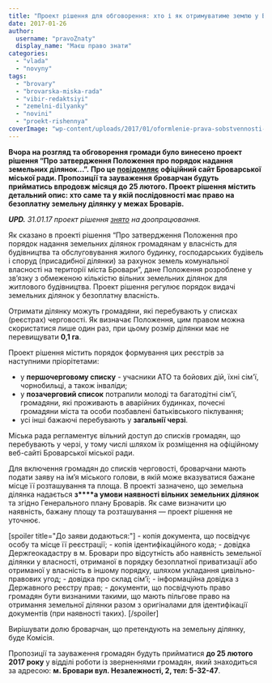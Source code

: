```yaml
---
title: "Проект рішення для обговорення: хто і як отримуватиме землю у Броварах. ЗНЯТО"
date: 2017-01-26
author: 
  username: "pravoZnaty"
  display_name: "Маєш право знати"
categories: 
  - "vlada"
  - "novyny"
tags: 
  - "brovary"
  - "brovarska-miska-rada"
  - "vibir-redaktsiyi"
  - "zemelni-dilyanky"
  - "novini"
  - "proekt-rishennya"
coverImage: "wp-content/uploads/2017/01/oformlenie-prava-sobstvennosti-na-zemlu.png"
---
```


**Вчора на розгляд та обговорення громади було винесено проект рішення “Про затвердження Положення про порядок надання земельних ділянок...”.** **Про це [повідомляє](https://brovary-rada.gov.ua/news/14723.html) офіційний сайт Броварської міської ради. Пропозиції та зауваження броварчан будуть прийматись впродовж місяця до 25 лютого. Проект рішення містить детальний опис: хто саме та у якій послідовності має право на безоплатну земельну ділянку у межах Броварів.**

_**UPD.** 31.01.17 проект рішення [знято](https://brovary-rada.gov.ua/news/14739.html) на доопрацювання._

Як сказано в проекті рішення “Про затвердження Положення про порядок надання земельних ділянок громадянам у власність для будівництва та обслуговування жилого будинку, господарських будівель і споруд (присадибної ділянки) за рахунок земель комунальної власності на території міста Бровари”, дане Положення розроблене у зв’язку з обмеженою кількістю вільних земельних ділянок для житлового будівництва. Проект рішення регулює порядок видачі земельних ділянок у безоплатну власність.

Отримати ділянку можуть громадяни, які перебувають у списках (реєстрах) черговості. Як визначає Положення, цим правом можна скористатися лише один раз, при цьому розмір ділянки має не перевищувати **0,1 га**.

Проект рішення містить порядок формування цих реєстрів за наступними пріорітетами:

- у **першочерговому списку** - учасники АТО та бойових дій, їхні сім'ї, чорнобильці, а також інваліди;
- у **позачерговий список** потрапили молоді та багатодітні сім'ї, громадяни, які проживають в аварійних будинках, почесні громадяни міста та особи позбавлені батьківського піклування;
- усі інші бажаючі перебувають у **загальнії черзі**.

Міська рада регламентує вільний доступ до списків громадян, що перебувають у черзі, у тому числі шляхом їх розміщення на офіційному веб-сайті Броварської міської ради.

Для включення громадян до списків черговості, броварчани мають подати заяву на ім’я міського голови, в якій може вказуватися бажане місце її розташування та площа. В проекті зазначено, що земельна ділянка надається **з****а умови наявності вільних земельних ділянок** та згідно Генерального плану Броварів. Як саме визначити цю наявність, бажану площу та розташування — проект рішення не уточнює.

\[spoiler title="До заяви додаються:"\] - копія документа, що посвідчує особу та місце її реєстрації; - копія ідентифікаційного кода; - довідка Держгеокадастру в м. Бровари про відсутність або наявність земельної ділянки у власності, отриманої в порядку безоплатної приватизації або отриманої у власність в іншому порядку, шляхом укладання цивільно-правових угод; - довідка про склад сім’ї; - інформаційна довідка з Державного реєстру прав; - документи, що посвідчують право громадян бути визнаними такими, що мають пільгове право на отримання земельної ділянки разом з оригіналами для ідентифікації документів (при наявності таких). \[/spoiler\]

Вирішувати долю броварчан, що претендують на земельну ділянку, буде Комісія.

Пропозиції та зауваження громадян будуть прийматися **до 25 лютого 2017 року** у відділі роботи із зверненнями громадян, який знаходиться за адресою: **м. Бровари вул. Незалежності, 2, тел: 5-32-47**.
